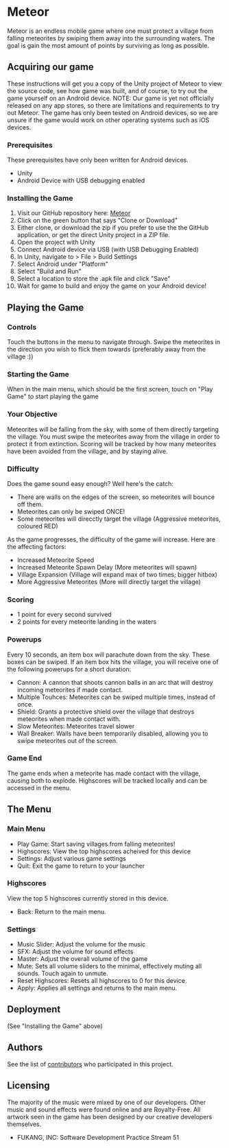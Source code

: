 # Meteor
Meteor is an endless mobile game where one must protect a village from falling meteorites by swiping them away into the surrounding waters. The goal is gain the most amount of points by surviving as long as possible.

## Acquiring our game
These instructions will get you a copy of the Unity project of Meteor to view the source code, see how game was built, and of course, to try out the game yourself on an Android device. 
NOTE: Our game is yet not officially released on any app stores, so there are limitations and requirements to try out Meteor.
The game has only been tested on Android devices, so we are unsure if the game would work on other operating systems such as iOS devices.

### Prerequisites
These prerequisites have only been written for Android devices.
* Unity
* Android Device with USB debugging enabled

### Installing the Game
1. Visit our GitHub repository here: [Meteor](https://github.com/benf223/Meteor)
2. Click on the green button that says "Clone or Download"
3. Either clone, or download the zip if you prefer to use the the GitHub application, or get the direct Unity project in a ZIP file.
4. Open the project with Unity
5. Connect Android device via USB (with USB Debugging Enabled)
6. In Unity, navigate to > File > Build Settings
7. Select Android under "Platform"
8. Select "Build and Run"
9. Select a location to store the .apk file and click "Save"
10. Wait for game to build and enjoy the game on your Android device!

## Playing the Game
### Controls
Touch the buttons in the menu to navigate through.
Swipe the meteorites in the direction you wish to flick them towards (preferably away from the village :))
### Starting the Game
When in the main menu, which should be the first screen, touch on "Play Game" to start playing the game
### Your Objective
Meteorites will be falling from the sky, with some of them directly targeting the village. You must swipe the meteorites away from the village in order to protect it from extinction. Scoring will be tracked by how many meteorites have been avoided from the village, and by staying alive. 
### Difficulty
Does the game sound easy enough? Well here's the catch:
* There are walls on the edges of the screen, so meteorites will bounce off them.
* Meteorites can only be swiped ONCE!
* Some meteorites will direcctly target the village (Aggressive meteorites, coloured RED)

As the game progresses, the difficulty of the game will increase. Here are the affecting factors:
* Increased Meteorite Speed
* Increased Meteorite Spawn Delay (More meteorites will spawn)
* Village Expansion (Village will expand max of two times; bigger hitbox)
* More Aggressive Meteorites (More will directly target the village)
### Scoring
* 1 point for every second survived
* 2 points for every meteorite landing in the waters
### Powerups
Every 10 seconds, an item box will parachute down from the sky. These boxes can be swiped. If an item box hits the village, you will receive one of the following powerups for a short duration:
* Cannon: A cannon that shoots cannon balls in an arc that will destroy incoming meteorites if made contact.
* Multiple Touhces: Meteorites can be swiped multiple times, instead of once.
* Shield: Grants a protective shield over the village that destroys meteorites when made contact with.
* Slow Meteorites: Meteorites travel slower
* Wall Breaker: Walls have been temporarily disabled, allowing you to swipe meteorites out of the screen.
### Game End
The game ends when a meteorite has made contact with the village, causing both to explode. Highscores will be tracked locally and can be accessed in the menu.

## The Menu
### Main Menu
* Play Game: Start saving villages from falling meteorites!
* Highscores: View the top highscores acheived for this device
* Settings: Adjust various game settings
* Quit: Exit the game to return to your launcher
### Highscores
View the top 5 highscores currently stored in this device.
* Back: Return to the main menu.
### Settings
* Music Slider: Adjust the volume for the music
* SFX: Adjust the volume for sound effects
* Master: Adjust the overall volume of the game
* Mute: Sets all volume sliders to the minimal, effectively muting all sounds. Touch again to unmute.
* Reset Highscores: Resets all highscores to 0 for this device.
* Apply: Applies all settings and returns to the main menu.

## Deployment
(See  "Installing the Game" above)

## Authors
See the list of [contributors](https://github.com/benf223/Meteor/graphs/contributors) who participated in this project.

## Licensing
The majority of the music were mixed by one of our developers. Other music and sound effects were found online and are Royalty-Free.
All artwork seen in the game has been designed by our creative developers themselves.

- FUKANG, INC: Software Development Practice Stream 51

